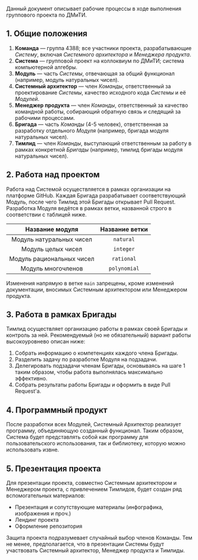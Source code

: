 Данный документ описывает рабочие процессы в ходе выполнения группового проекта
по ДМиТИ.


## 1. Общие положения

1. **Команда** — группа 4388; все участники проекта, разрабатывающие _Систему_,
   включая _Системного архитектора_ и _Менеджера продукта_.
2. **Система** — групповой проект на коллоквиум по ДМиТИ; система компьютерной
   алгебры.
3. **Модуль** — часть _Системы_, отвечающая за общий функционал (например,
   модуль натуральных чисел).
4. **Системный архитектор** — член _Команды_, ответственный за проектирование
   _Системы_, качество исходного кода _Системы_ и её _Модулей_.
5. **Менеджер продукта** — член _Команды_, ответственный за качество командной
   работы, собирающий обратную связь и следящий за рабочими процессами.
6. **Бригада** — часть _Команды_ (4-5 человек), ответственная за разработку
   отдельного _Модуля_ (например, бригада модуля натуральных чисел).
7. **Тимлид** — член _Команды_, выступающий ответственным за работу в рамках
   конкретной _Бригады_ (например, тимлид бригады модуля натуральных чисел).


## 2. Работа над проектом

Работа над Системой осуществляется в рамках организации на платформе GitHub.
Каждая Бригада разрабатывает соответствующий Модуль, после чего Тимлид этой
Бригады открывает Pull Request. Разработка Модуля ведётся в рамках ветки,
названной строго в соответствии с таблицей ниже.

|      Название модуля      | Название ветки |
| :-----------------------: | :------------: |
| Модуль натуральных чисел  |   `natural`    |
|    Модуль целых чисел     |   `integer`    |
| Модуль рациональных чисел |   `rational`   |
|    Модуль многочленов     |  `polynomial`  |

Изменения напрямую в ветке `main` запрещены, кроме изменений документации,
вносимых Системным архитектором или Менеджером продукта.


## 3. Работа в рамках Бригады

Тимлид осуществляет организацию работы в рамках своей Бригады и контроль за
ней. Рекомендуемый (но не обязательный) вариант работы высокоуровнево описан
ниже:

1. Собрать информацию о компетенциях каждого члена Бригады.
2. Разделить задачу по разработке Модуля на подзадачи.
3. Делегировать подзадачи членам Бригады, основываясь на шаге 1 таким образом,
   чтобы работа выполнялась максимально эффективно.
4. Собрать результаты работы Бригады и оформить в виде Pull Request'а.


## 4. Программный продукт

После разработки всех Модулей, Системный Архитектор реализует программу,
объединяющую созданный функционал. Таким образом, Система будет представлять
собой как программу для пользовательского использования, так и библиотеку,
которую можно использовать извне.


## 5. Презентация проекта

Для презентации проекта, совместно Системным архитектором и Менеджером проекта,
с привлечением Тимлидов, будет создан ряд вспомогательных материалов:

- Презентация и сопутствующие материалы (инфографика, изображения и проч.)
- Лендинг проекта
- Оформление репозитория

Защита проекта подразумевает случайный выбор членов Команды. Тем не менее,
предполагается, что в презентации Системы будут участвовать Системный
архитектор, Менеджер продукта и Тимлиды.
